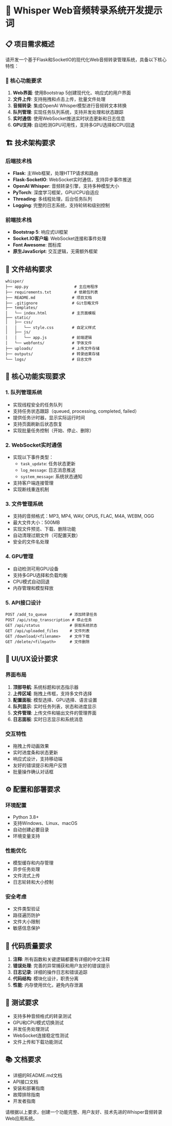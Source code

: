 # 🎯 Whisper Web音频转录系统开发提示词

## 📋 项目需求概述
请开发一个基于Flask和SocketIO的现代化Web音频转录管理系统，具备以下核心特性：

### 🎯 核心功能要求
1. **Web界面**: 使用Bootstrap 5创建现代化、响应式的用户界面
2. **文件上传**: 支持拖拽和点击上传，批量文件处理
3. **音频转录**: 集成OpenAI Whisper模型进行音频转文本转换
4. **队列管理**: 实现任务队列系统，支持并发处理和状态跟踪
5. **实时通信**: 使用WebSocket推送实时状态更新和日志信息
6. **GPU支持**: 自动检测GPU可用性，支持多GPU选择和CPU回退

## 🏗️ 技术架构要求

### 后端技术栈
- **Flask**: 主Web框架，处理HTTP请求和路由
- **Flask-SocketIO**: WebSocket实时通信，支持异步事件推送
- **OpenAI Whisper**: 音频转录引擎，支持多种模型大小
- **PyTorch**: 深度学习框架，GPU/CPU自适应
- **Threading**: 多线程处理，后台任务队列
- **Logging**: 完整的日志系统，支持轮转和级别控制

### 前端技术栈
- **Bootstrap 5**: 响应式UI框架
- **Socket.IO客户端**: WebSocket连接和事件处理
- **Font Awesome**: 图标库
- **原生JavaScript**: 交互逻辑，无需额外框架

## 📁 文件结构要求
```
whisper/
├── app.py                    # 主应用程序
├── requirements.txt          # 依赖包列表
├── README.md                # 项目文档
├── .gitignore               # Git忽略文件
├── templates/
│   └── index.html           # 主页面模板
├── static/
│   ├── css/
│   │   └── style.css        # 自定义样式
│   ├── js/
│   │   └── app.js           # 前端逻辑
│   └── webfonts/            # 字体文件
├── uploads/                 # 上传文件存储
├── outputs/                 # 转录结果存储
└── logs/                    # 日志文件
```

## 🔧 核心功能实现要求

### 1. 队列管理系统
- 实现线程安全的任务队列
- 支持任务状态跟踪（queued, processing, completed, failed）
- 提供任务计时器，显示实际运行时间
- 支持页面刷新后状态恢复
- 实现批量任务控制（开始、停止、删除）

### 2. WebSocket实时通信
- 实现以下事件类型：
  - `task_update`: 任务状态更新
  - `log_message`: 日志消息推送
  - `system_message`: 系统状态通知
- 支持客户端连接管理
- 实现断线重连机制

### 3. 文件管理系统
- 支持的音频格式：MP3, MP4, WAV, OPUS, FLAC, M4A, WEBM, OGG
- 最大文件大小：500MB
- 实现文件预览、下载、删除功能
- 自动清理过期文件（可配置天数）
- 安全的文件名处理

### 4. GPU管理
- 自动检测可用GPU设备
- 支持多GPU选择和负载均衡
- CPU模式自动回退
- 内存管理和模型释放

### 5. API接口设计
```
POST /add_to_queue          # 添加转录任务
POST /api/stop_transcription # 停止任务
GET /api/status             # 获取系统状态
GET /api/uploaded_files     # 文件列表
GET /download/<filename>    # 文件下载
GET /delete/<filepath>      # 文件删除
```

## 🎨 UI/UX设计要求

### 界面布局
1. **顶部导航**: 系统标题和状态指示器
2. **上传区域**: 拖拽上传框，支持多文件选择
3. **配置面板**: 模型选择、GPU选择、语言设置
4. **队列显示**: 实时任务列表，状态和进度显示
5. **文件管理**: 上传文件和输出文件的管理界面
6. **日志面板**: 实时日志显示和系统消息

### 交互特性
- 拖拽上传动画效果
- 实时进度条和状态更新
- 响应式设计，支持移动端
- 友好的错误提示和用户反馈
- 批量操作确认对话框

## ⚙️ 配置和部署要求

### 环境配置
- Python 3.8+
- 支持Windows、Linux、macOS
- 自动创建必要目录
- 环境变量支持

### 性能优化
- 模型缓存和内存管理
- 异步任务处理
- 文件流式上传
- 日志轮转和大小控制

### 安全考虑
- 文件类型验证
- 路径遍历防护
- 文件大小限制
- 敏感信息保护

## 📝 代码质量要求

1. **注释**: 所有函数和关键逻辑都要有详细的中文注释
2. **错误处理**: 完善的异常捕获和用户友好的错误提示
3. **日志记录**: 详细的操作日志和错误追踪
4. **代码结构**: 模块化设计，职责分离
5. **性能**: 内存使用优化，避免内存泄漏

## 🧪 测试要求

- 支持多种音频格式的转录测试
- GPU和CPU模式切换测试
- 并发任务处理测试
- WebSocket连接稳定性测试
- 文件上传和下载功能测试

## 📚 文档要求

- 详细的README.md文档
- API接口文档
- 安装和部署指南
- 故障排除指南
- 开发者指南

请根据以上要求，创建一个功能完整、用户友好、技术先进的Whisper音频转录Web应用系统。
